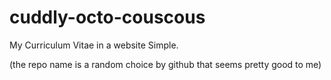# cuddly-octo-couscous
My Curriculum Vitae in a website
Simple.

(the repo name is a random choice by github that seems pretty good to me)
